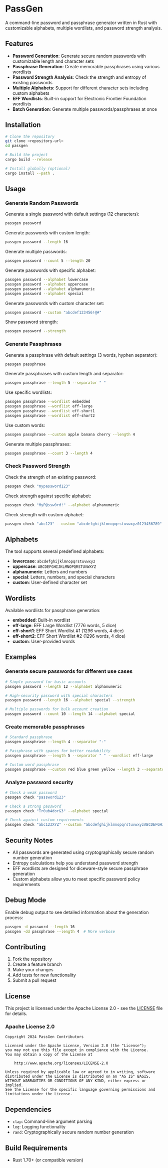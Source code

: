 # PassGen

A command-line password and passphrase generator written in Rust with customizable alphabets, multiple wordlists, and password strength analysis.

## Features

- **Password Generation**: Generate secure random passwords with customizable length and character sets
- **Passphrase Generation**: Create memorable passphrases using various wordlists
- **Password Strength Analysis**: Check the strength and entropy of existing passwords
- **Multiple Alphabets**: Support for different character sets including custom alphabets
- **EFF Wordlists**: Built-in support for Electronic Frontier Foundation wordlists
- **Batch Generation**: Generate multiple passwords/passphrases at once

## Installation

```bash
# Clone the repository
git clone <repository-url>
cd passgen

# Build the project
cargo build --release

# Install globally (optional)
cargo install --path .
```

## Usage

### Generate Random Passwords

Generate a single password with default settings (12 characters):
```bash
passgen password
```

Generate passwords with custom length:
```bash
passgen password --length 16
```

Generate multiple passwords:
```bash
passgen password --count 5 --length 20
```

Generate passwords with specific alphabet:
```bash
passgen password --alphabet lowercase
passgen password --alphabet uppercase
passgen password --alphabet alphanumeric
passgen password --alphabet special
```

Generate passwords with custom character set:
```bash
passgen password --custom "abcdef123456!@#"
```

Show password strength:
```bash
passgen password --strength
```

### Generate Passphrases

Generate a passphrase with default settings (3 words, hyphen separator):
```bash
passgen passphrase
```

Generate passphrases with custom length and separator:
```bash
passgen passphrase --length 5 --separator " "
```

Use specific wordlists:
```bash
passgen passphrase --wordlist embedded
passgen passphrase --wordlist eff-large
passgen passphrase --wordlist eff-short1
passgen passphrase --wordlist eff-short2
```

Use custom words:
```bash
passgen passphrase --custom apple banana cherry --length 4
```

Generate multiple passphrases:
```bash
passgen passphrase --count 3 --length 4
```

### Check Password Strength

Check the strength of an existing password:
```bash
passgen check "mypassword123"
```

Check strength against specific alphabet:
```bash
passgen check "MyP@ssw0rd!" --alphabet alphanumeric
```

Check strength with custom alphabet:
```bash
passgen check "abc123" --custom "abcdefghijklmnopqrstuvwxyz0123456789"
```

## Alphabets

The tool supports several predefined alphabets:

- **lowercase**: `abcdefghijklmnopqrstuvwxyz`
- **uppercase**: `ABCDEFGHIJKLMNOPQRSTUVWXYZ`
- **alphanumeric**: Letters and numbers
- **special**: Letters, numbers, and special characters
- **custom**: User-defined character set

## Wordlists

Available wordlists for passphrase generation:

- **embedded**: Built-in wordlist
- **eff-large**: EFF Large Wordlist (7776 words, 5 dice)
- **eff-short1**: EFF Short Wordlist #1 (1296 words, 4 dice)
- **eff-short2**: EFF Short Wordlist #2 (1296 words, 4 dice)
- **custom**: User-provided words

## Examples

### Generate secure passwords for different use cases

```bash
# Simple password for basic accounts
passgen password --length 12 --alphabet alphanumeric

# High-security password with special characters
passgen password --length 16 --alphabet special --strength

# Multiple passwords for bulk account creation
passgen password --count 10 --length 14 --alphabet special
```

### Create memorable passphrases

```bash
# Standard passphrase
passgen passphrase --length 4 --separator "-"

# Passphrase with spaces for better readability
passgen passphrase --length 5 --separator " " --wordlist eff-large

# Custom word passphrase
passgen passphrase --custom red blue green yellow --length 3 --separator "."
```

### Analyze password security

```bash
# Check a weak password
passgen check "password123"

# Check a strong password
passgen check "Tr0ub4dor&3" --alphabet special

# Check against custom requirements
passgen check "abc123XYZ" --custom "abcdefghijklmnopqrstuvwxyzABCDEFGHIJKLMNOPQRSTUVWXYZ0123456789"
```

## Security Notes

- All passwords are generated using cryptographically secure random number generation
- Entropy calculations help you understand password strength
- EFF wordlists are designed for diceware-style secure passphrase generation
- Custom alphabets allow you to meet specific password policy requirements

## Debug Mode

Enable debug output to see detailed information about the generation process:

```bash
passgen -d password --length 16
passgen -dd passphrase --length 4  # More verbose
```

## Contributing

1. Fork the repository
2. Create a feature branch
3. Make your changes
4. Add tests for new functionality
5. Submit a pull request

## License

This project is licensed under the Apache License 2.0 - see the [LICENSE](LICENSE) file for details.

### Apache License 2.0

```
Copyright 2024 PassGen Contributors

Licensed under the Apache License, Version 2.0 (the "License");
you may not use this file except in compliance with the License.
You may obtain a copy of the License at

    http://www.apache.org/licenses/LICENSE-2.0

Unless required by applicable law or agreed to in writing, software
distributed under the License is distributed on an "AS IS" BASIS,
WITHOUT WARRANTIES OR CONDITIONS OF ANY KIND, either express or implied.
See the License for the specific language governing permissions and
limitations under the License.
```

## Dependencies

- `clap`: Command-line argument parsing
- `log`: Logging functionality
- `rand`: Cryptographically secure random number generation

## Build Requirements

- Rust 1.70+ (or compatible version)

